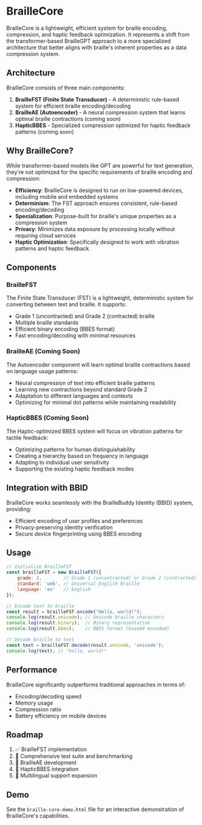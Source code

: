 # BrailleCore

BrailleCore is a lightweight, efficient system for braille encoding, compression, and haptic feedback optimization. It represents a shift from the transformer-based BrailleGPT approach to a more specialized architecture that better aligns with braille's inherent properties as a data compression system.

## Architecture

BrailleCore consists of three main components:

1. **BrailleFST (Finite State Transducer)** - A deterministic rule-based system for efficient braille encoding/decoding
2. **BrailleAE (Autoencoder)** - A neural compression system that learns optimal braille contractions (coming soon)
3. **HapticBBES** - Specialized compression optimized for haptic feedback patterns (coming soon)

## Why BrailleCore?

While transformer-based models like GPT are powerful for text generation, they're not optimized for the specific requirements of braille encoding and compression:

- **Efficiency**: BrailleCore is designed to run on low-powered devices, including mobile and embedded systems
- **Determinism**: The FST approach ensures consistent, rule-based encoding/decoding
- **Specialization**: Purpose-built for braille's unique properties as a compression system
- **Privacy**: Minimizes data exposure by processing locally without requiring cloud services
- **Haptic Optimization**: Specifically designed to work with vibration patterns and haptic feedback

## Components

### BrailleFST

The Finite State Transducer (FST) is a lightweight, deterministic system for converting between text and braille. It supports:

- Grade 1 (uncontracted) and Grade 2 (contracted) braille
- Multiple braille standards
- Efficient binary encoding (BBES format)
- Fast encoding/decoding with minimal resources

### BrailleAE (Coming Soon)

The Autoencoder component will learn optimal braille contractions based on language usage patterns:

- Neural compression of text into efficient braille patterns
- Learning new contractions beyond standard Grade 2
- Adaptation to different languages and contexts
- Optimizing for minimal dot patterns while maintaining readability

### HapticBBES (Coming Soon)

The Haptic-optimized BBES system will focus on vibration patterns for tactile feedback:

- Optimizing patterns for human distinguishability
- Creating a hierarchy based on frequency in language
- Adapting to individual user sensitivity
- Supporting the existing haptic feedback modes

## Integration with BBID

BrailleCore works seamlessly with the BrailleBuddy Identity (BBID) system, providing:

- Efficient encoding of user profiles and preferences
- Privacy-preserving identity verification
- Secure device fingerprinting using BBES encoding

## Usage

```javascript
// Initialize BrailleFST
const brailleFST = new BrailleFST({
    grade: 2,        // Grade 1 (uncontracted) or Grade 2 (contracted)
    standard: 'ueb', // Universal English Braille
    language: 'en'   // English
});

// Encode text to braille
const result = brailleFST.encode("Hello, world!");
console.log(result.unicode); // Unicode braille characters
console.log(result.binary);  // Binary representation
console.log(result.bbes);    // BBES format (base64 encoded)

// Decode braille to text
const text = brailleFST.decode(result.unicode, 'unicode');
console.log(text); // "hello, world!"
```

## Performance

BrailleCore significantly outperforms traditional approaches in terms of:

- Encoding/decoding speed
- Memory usage
- Compression ratio
- Battery efficiency on mobile devices

## Roadmap

1. ✅ BrailleFST implementation
2. 🔄 Comprehensive test suite and benchmarking
3. 🔄 BrailleAE development
4. 🔄 HapticBBES integration
5. 🔄 Multilingual support expansion

## Demo

See the `braille-core-demo.html` file for an interactive demonstration of BrailleCore's capabilities.
